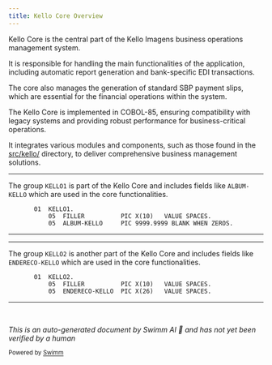 ```yaml
---
title: Kello Core Overview
---
```

Kello Core is the central part of the Kello Imagens business operations management system.

It is responsible for handling the main functionalities of the application, including automatic report generation and bank-specific EDI transactions.

The core also manages the generation of standard SBP payment slips, which are essential for the financial operations within the system.

The Kello Core is implemented in COBOL-85, ensuring compatibility with legacy systems and providing robust performance for business-critical operations.

It integrates various modules and components, such as those found in the <SwmPath>[src/kello/](src/kello/)</SwmPath> directory, to deliver comprehensive business management solutions.

<SwmSnippet path="/src/kello/cgp010.cbl" line="283">

---

The group <SwmToken path="src/kello/cgp010.cbl" pos="283:3:3" line-data="       01  KELLO1.">`KELLO1`</SwmToken> is part of the Kello Core and includes fields like <SwmToken path="src/kello/cgp010.cbl" pos="285:3:5" line-data="           05  ALBUM-KELLO     PIC 9999.9999 BLANK WHEN ZEROS.">`ALBUM-KELLO`</SwmToken> which are used in the core functionalities.

```cobol
       01  KELLO1.
           05  FILLER          PIC X(10)   VALUE SPACES.
           05  ALBUM-KELLO     PIC 9999.9999 BLANK WHEN ZEROS.
```

---

</SwmSnippet>

<SwmSnippet path="/src/kello/cgp010.cbl" line="289">

---

The group <SwmToken path="src/kello/cgp010.cbl" pos="289:3:3" line-data="       01  KELLO2.">`KELLO2`</SwmToken> is another part of the Kello Core and includes fields like <SwmToken path="src/kello/cgp010.cbl" pos="291:3:5" line-data="           05  ENDERECO-KELLO  PIC X(26)   VALUE SPACES.">`ENDERECO-KELLO`</SwmToken> which are used in the core functionalities.

```cobol
       01  KELLO2.
           05  FILLER          PIC X(10)   VALUE SPACES.
           05  ENDERECO-KELLO  PIC X(26)   VALUE SPACES.
```

---

</SwmSnippet>

&nbsp;

*This is an auto-generated document by Swimm AI 🌊 and has not yet been verified by a human*

<SwmMeta version="3.0.0" repo-id="Z2l0aHViJTNBJTNBa2VsbG8lM0ElM0Fzd2ltbWlv" repo-name="kello"><sup>Powered by [Swimm](/)</sup></SwmMeta>
